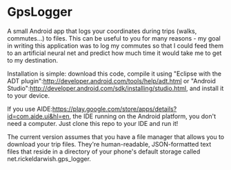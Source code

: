 GpsLogger
=========

A small Android app that logs your coordinates during trips (walks, commutes...) to files. This can be useful to you for many reasons - my goal in writing this application was to log my commutes so that I could feed them to an artificial neural net and predict how much time it would take me to get to my destination.

Installation is simple: download this code, compile it using "Eclipse with the ADT plugin":http://developer.android.com/tools/help/adt.html or "Android Studio":http://developer.android.com/sdk/installing/studio.html, and install it to your device.

If you use AIDE:https://play.google.com/store/apps/details?id=com.aide.ui&hl=en, the IDE running on the Android platform, you don't need a computer. Just clone this repo to your IDE and run it!

The current version assumes that you have a file manager that allows you to download your trip files. They're human-readable, JSON-formatted text files that reside in a directory of your phone's default storage called net.rickeldarwish.gps_logger.
